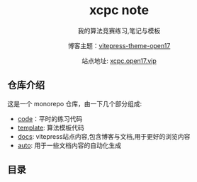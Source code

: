 <h1 align="center"> xcpc note </h1>
<p align="center">我的算法竞赛练习,笔记与模板</p>
<p align="center">博客主题：<a href="https://vitepress.open17.vip/" target="_blank">vitepress-theme-open17</a></p>
<p align="center">站点地址: <a href="https://xcpc.open17.vip/" target="_blank">xcpc.open17.vip</a></p>

## 仓库介绍

这是一个 monorepo 仓库，由一下几个部分组成:
- [code](./code)：平时的练习代码
- [template](./template): 算法模板代码
- [docs](./docs/): vitepress站点内容,包含博客与文档,用于更好的浏览内容
- [auto](./auto): 用于一些文档内容的自动化生成

## 目录

